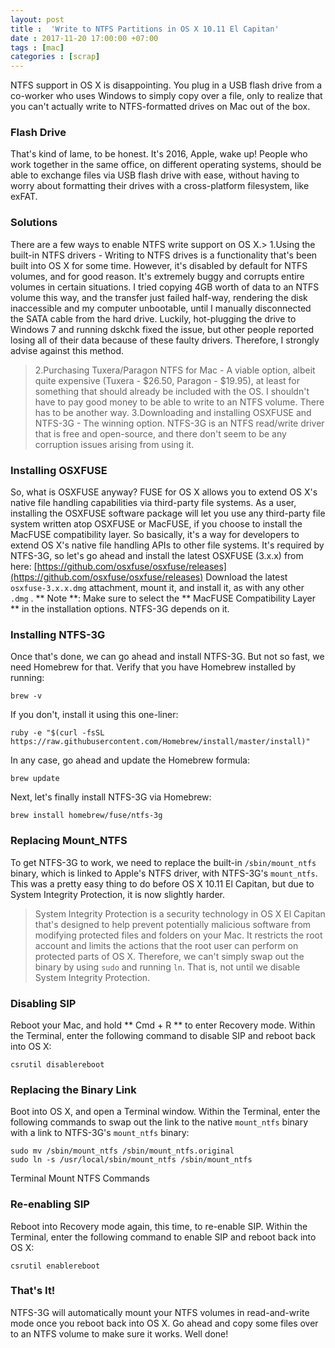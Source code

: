 ```yaml
---
layout: post
title :  'Write to NTFS Partitions in OS X 10.11 El Capitan'
date : 2017-11-20 17:00:00 +07:00
tags : [mac]
categories : [scrap]
---
```


NTFS support in OS X is disappointing. You plug in a USB flash drive from a co-worker who uses Windows to simply copy over a file, only to realize that you can't actually write to NTFS-formatted drives on Mac out of the box.
### Flash Drive
That's kind of lame, to be honest. It's 2016, Apple, wake up! People who work together in the same office, on different operating systems, should be able to exchange files via USB flash drive with ease, without having to worry about formatting their drives with a cross-platform filesystem, like exFAT.
### Solutions
There are a few ways to enable NTFS write support on OS X.> 1.Using the built-in NTFS drivers - Writing to NTFS drives is a functionality that's been built into OS X for some time. However, it's disabled by default for NTFS volumes, and for good reason. It's extremely buggy and corrupts entire volumes in certain situations. I tried copying 4GB worth of data to an NTFS volume this way, and the transfer just failed half-way, rendering the disk inaccessible and my computer unbootable, until I manually disconnected the SATA cable from the hard drive. Luckily, hot-plugging the drive to Windows 7 and running dskchk fixed the issue, but other people reported losing all of their data because of these faulty drivers. Therefore, I strongly advise against this method. 
> 2.Purchasing Tuxera/Paragon NTFS for Mac - A viable option, albeit quite expensive (Tuxera - $26.50, Paragon - $19.95), at least for something that should already be included with the OS. I shouldn't have to pay good money to be able to write to an NTFS volume. There has to be another way. 
> 3.Downloading and installing OSXFUSE and NTFS-3G - The winning option. NTFS-3G is an NTFS read/write driver that is free and open-source, and there don't seem to be any corruption issues arising from using it.
### Installing OSXFUSE
So, what is OSXFUSE anyway?
FUSE for OS X allows you to extend OS X's native file handling capabilities via third-party file systems. As a user, installing the OSXFUSE software package will let you use any third-party file system written atop OSXFUSE or MacFUSE, if you choose to install the MacFUSE compatibility layer.
So basically, it's a way for developers to extend OS X's native file handling APIs to other file systems. 
It's required by NTFS-3G, so let's go ahead and install the latest OSXFUSE (3.x.x) from here: [https://github.com/osxfuse/osxfuse/releases](https://github.com/osxfuse/osxfuse/releases)
Download the latest ` osxfuse-3.x.x.dmg ` attachment, mount it, and install it, as with any other ` .dmg` .
** Note **: Make sure to select the ** MacFUSE Compatibility Layer ** in the installation options. NTFS-3G depends on it.
### Installing NTFS-3G
Once that's done, we can go ahead and install NTFS-3G. But not so fast, we need Homebrew for that. 
Verify that you have Homebrew installed by running:
```no-highlight
brew -v
```
If you don't, install it using this one-liner:
```no-highlight
ruby -e "$(curl -fsSL https://raw.githubusercontent.com/Homebrew/install/master/install)"
```
In any case, go ahead and update the Homebrew formula:
```no-highlight
brew update
```
Next, let's finally install NTFS-3G via Homebrew:
```no-highlight
brew install homebrew/fuse/ntfs-3g
```
### Replacing Mount_NTFS
To get NTFS-3G to work, we need to replace the built-in `/sbin/mount_ntfs` binary, which is linked to Apple's NTFS driver, with NTFS-3G's `mount_ntfs`.
This was a pretty easy thing to do before OS X 10.11 El Capitan, but due to System Integrity Protection, it is now slightly harder.
> System Integrity Protection is a security technology in OS X El Capitan that's designed to help prevent potentially malicious software from modifying protected files and folders on your Mac. 
It restricts the root account and limits the actions that the root user can perform on protected parts of OS X.
Therefore, we can't simply swap out the binary by using `sudo` and running `ln`. That is, not until we disable System Integrity Protection.
### Disabling SIP
Reboot your Mac, and hold ** Cmd + R ** to enter Recovery mode. Within the Terminal, enter the following command to disable SIP and reboot back into OS X:
```no-highlight
csrutil disablereboot
```
### Replacing the Binary Link
Boot into OS X, and open a Terminal window. Within the Terminal, enter the following commands to swap out the link to the native `mount_ntfs` binary with a link to NTFS-3G's `mount_ntfs` binary:
```no-highlight
sudo mv /sbin/mount_ntfs /sbin/mount_ntfs.original
sudo ln -s /usr/local/sbin/mount_ntfs /sbin/mount_ntfs
```
Terminal Mount NTFS Commands
### Re-enabling SIP
Reboot into Recovery mode again, this time, to re-enable SIP. Within the Terminal, enter the following command to enable SIP and reboot back into OS X:
```no-highlight
csrutil enablereboot
```
### That's It!
NTFS-3G will automatically mount your NTFS volumes in read-and-write mode once you reboot back into OS X. Go ahead and copy some files over to an NTFS volume to make sure it works. Well done!
